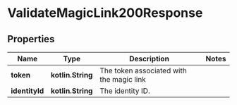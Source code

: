 
# ValidateMagicLink200Response

## Properties
Name | Type | Description | Notes
------------ | ------------- | ------------- | -------------
**token** | **kotlin.String** | The token associated with the magic link | 
**identityId** | **kotlin.String** | The identity ID. | 




